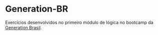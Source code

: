 # Generation-BR

Exercícios desenvolvidos no primeiro módulo de lógica no bootcamp da [Generation Brasil](https://brazil.generation.org/ ).
